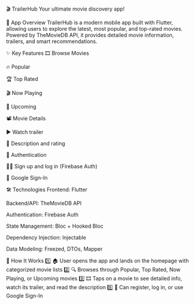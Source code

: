🎬 TrailerHub
Your ultimate movie discovery app!

📌 App Overview
TrailerHub is a modern mobile app built with Flutter, allowing users to explore the latest, most popular, and top-rated movies. Powered by TheMovieDB API, it provides detailed movie information, trailers, and smart recommendations.

✨ Key Features
🎞 Browse Movies

🔥 Popular

🏆 Top Rated

🎬 Now Playing

📅 Upcoming

📽 Movie Details

▶️ Watch trailer

📝 Description and rating

🔐 Authentication

🧑‍💼 Sign up and log in (Firebase Auth)

🔐 Google Sign-In

🛠 Technologies
Frontend: Flutter

Backend/API: TheMovieDB API

Authentication: Firebase Auth

State Management: Bloc + Hooked Bloc

Dependency Injection: Injectable

Data Modeling: Freezed, DTOs, Mapper

🔄 How It Works
1️⃣ 🏠 User opens the app and lands on the homepage with categorized movie lists
2️⃣ 🔍 Browses through Popular, Top Rated, Now Playing, or Upcoming movies
3️⃣ 🎞 Taps on a movie to see detailed info, watch its trailer, and read the description
5️⃣ 🔐 Can register, log in, or use Google Sign-In
